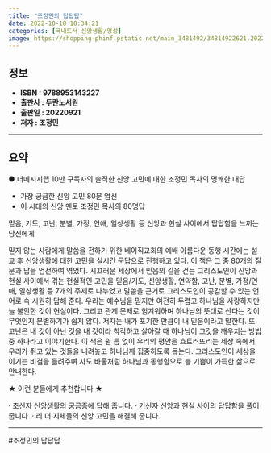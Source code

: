 ```yaml
---
title: "조정민의 답답답"
date: 2022-10-18 10:34:21
categories: [국내도서 신앙생활/영성]
image: https://shopping-phinf.pstatic.net/main_3481492/34814922621.20220925092252.jpg
---
```


## **정보**

- **ISBN : 9788953143227**
- **출판사 : 두란노서원**
- **출판일 : 20220921**
- **저자 : 조정민**

------



## **요약**

● 더메시지랩 10만 구독자의 솔직한 신앙 고민에 대한 조정민 목사의 명쾌한 대답

- 가장 궁금한 신앙 고민 80문 엄선
- 이 시대의 신앙 멘토 조정민 목사의 80명답

믿음, 기도, 고난, 분별, 가정, 연애, 일상생활 등
신앙과 현실 사이에서 답답함을 느끼는 당신에게

믿지 않는 사람에게 말씀을 전하기 위한 베이직교회의 예배 아름다운 동행 시간에는 설교 후 신앙생활에 대한 고민을 실시간 문답으로 진행하고 있다. 이 책은 그 중 80개의 질문과 답을 엄선하여 엮었다. 시끄러운 세상에서 믿음의 길을 걷는 그리스도인이 신앙과 현실 사이에서 겪는 현실적인 고민을 믿음/기도, 신앙생활, 연약함, 고난, 분별, 가정/연애, 일상생활 등 7개의 주제로 나누었고 말씀을 근거로 그리스도인이 공감할 수 있는 언어로 속 시원히 답해 준다. 
우리는 예수님을 믿지만 여전히 두렵고 하나님을 사랑하지만 늘 불안한 것이 현실이다. 그리고 관계 문제로 힘겨워하며 하나님의 뜻대로 산다는 것이 무엇인지 분별하기가 쉽지 않다. 저자는 내가 포기한 만큼이 내 믿음이라고 말한다. 또 고난은 내 것이 아닌 것을 내 것이라 착각하고 살아갈 때 하나님이 그것을 깨우치는 방법 중 하나라고 이야기한다. 이 책은 쉴 틈 없이 우리의 평안을 흐트러뜨리는 세상 속에서 우리가 쥐고 있는 것들을 내려놓고 하나님께 집중하도록 돕는다. 그리스도인이 세상을 이기는 비결을 들려주며 사도 바울처럼 하나님과 동행함으로 늘 기쁨이 가득한 삶으로 안내한다.

★ 이런 분들에게 추천합니다 ★ 

· 초신자 신앙생활의 궁금증에 답해 줍니다.
· 기신자 신앙과 현실 사이의 답답함을 풀어줍니다.
· 리  더 지체들의 신앙 고민을 해결해 줍니다.

------

#조정민의 답답답


